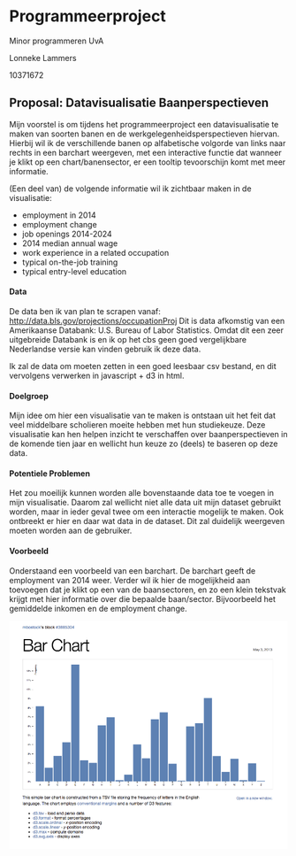 # Programmeerproject

Minor programmeren UvA 

Lonneke Lammers

10371672

## Proposal: Datavisualisatie Baanperspectieven 

Mijn voorstel is om tijdens het programmeerproject een datavisualisatie te maken van soorten banen en de werkgelegenheidsperspectieven hiervan. Hierbij wil ik de verschillende banen op alfabetische volgorde van links naar rechts in een barchart weergeven, met een  interactive functie dat wanneer je klikt op een chart/banensector, er een tooltip tevoorschijn komt met meer informatie. 

(Een deel van) de volgende informatie wil ik zichtbaar maken in de visualisatie:
- employment in 2014
- employment change
- job openings 2014-2024
- 2014 median annual wage
- work experience in a related occupation
- typical on-the-job training
- typical entry-level education

#### Data 

De data ben ik van plan te scrapen vanaf: http://data.bls.gov/projections/occupationProj 
Dit is data afkomstig van een Amerikaanse Databank: U.S. Bureau of Labor Statistics. Omdat dit een zeer uitgebreide Databank is en ik op het cbs geen goed vergelijkbare Nederlandse versie kan vinden gebruik ik deze data.

Ik zal de data om moeten zetten in een goed leesbaar csv bestand, en dit vervolgens verwerken in javascript + d3 in html. 

#### Doelgroep

Mijn idee om hier een visualisatie van te maken is ontstaan uit het feit dat veel middelbare scholieren moeite hebben met hun studiekeuze. Deze visualisatie kan hen helpen inzicht te verschaffen over baanperspectieven in de komende tien jaar en wellicht hun keuze zo (deels) te baseren op deze data. 

#### Potentiele Problemen

Het zou moeilijk kunnen worden alle bovenstaande data toe te voegen in mijn visualisatie. Daarom zal wellicht niet alle data uit mijn dataset gebruikt worden, maar in ieder geval twee om een interactie mogelijk te maken. 
Ook ontbreekt er hier en daar wat data in de dataset. Dit zal duidelijk weergeven moeten worden aan de gebruiker. 

#### Voorbeeld

Onderstaand een voorbeeld van een barchart. De barchart geeft de employment van 2014 weer. Verder wil ik hier de mogelijkheid aan toevoegen dat je klikt op een van de baansectoren, en zo een klein tekstvak krijgt met hier informatie over die bepaalde baan/sector. Bijvoorbeeld het gemiddelde inkomen en de employment change. 

![](doc/barchart-blocks.png)



